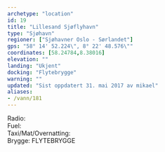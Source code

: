 ```yaml
---
archetype: "location"
id: 19
title: "Lillesand Sjøflyhavn"
type: "Sjøhavn"
regioner: ["Sjøhavner Oslo - Sørlandet"]
gps: "58° 14' 52.224\", 8° 22' 48.576\""
coordinates: [58.24784,8.38016]
elevation: ""
landing: "Ukjent"
docking: "Flytebrygge"
warning: ""
updated: "Sist oppdatert 31. mai 2017 av mikael"
aliases:
- /vann/181
---
```


Radio:\
Fuel:\
Taxi/Mat/Overnatting:\
Brygge: FLYTEBRYGGE
